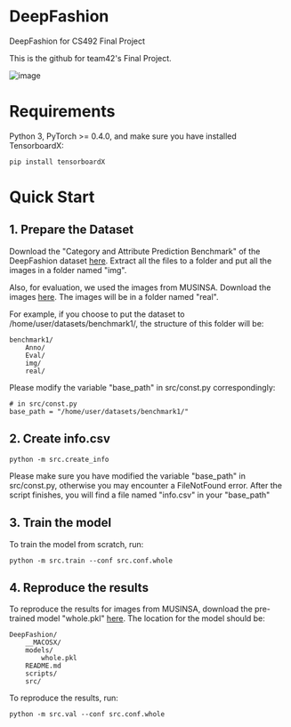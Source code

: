 # DeepFashion
DeepFashion for CS492 Final Project

This is the github for team42's Final Project.

![image](https://user-images.githubusercontent.com/45480548/146496497-b55e2faa-3c6c-433f-9897-d688d97d7d48.png)

# Requirements

Python 3, PyTorch >= 0.4.0, and make sure you have installed TensorboardX:

	pip install tensorboardX

# Quick Start

## 1. Prepare the Dataset

Download the "Category and Attribute Prediction Benchmark" of the DeepFashion dataset [here](http://mmlab.ie.cuhk.edu.hk/projects/DeepFashion/AttributePrediction.html). Extract all the files to a folder and put all the images in a folder named "img".

Also, for evaluation, we used the images from MUSINSA. Download the images [here](). The images will be in a folder named "real".

For example, if you choose to put the dataset to /home/user/datasets/benchmark1/, the structure of this folder will be:

	benchmark1/
	    Anno/
	    Eval/
	    img/
	    real/

Please modify the variable "base_path" in src/const.py correspondingly:

	# in src/const.py
	base_path = "/home/user/datasets/benchmark1/"

## 2. Create info.csv

	python -m src.create_info

Please make sure you have modified the variable "base_path" in src/const.py, otherwise you may encounter a FileNotFound error. After the script finishes, you will find a file named "info.csv" in your "base_path"

## 3. Train the model

To train the model from scratch, run:

	python -m src.train --conf src.conf.whole

## 4. Reproduce the results

To reproduce the results for images from MUSINSA, download the pre-trained model "whole.pkl" [here](). The location for the model should be:

	DeepFashion/
	    __MACOSX/
	    models/
	        whole.pkl
	    README.md
	    scripts/
	    src/

To reproduce the results, run:

	python -m src.val --conf src.conf.whole

